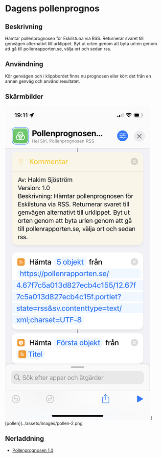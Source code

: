 # Dagens pollenprognos

## Beskrivning

Hämtar pollenprognosen för Eskilstuna via RSS. Returnerar svaret till genvägen alternativt till urklippet. Byt ut orten genom att byta url:en genom att gå till pollenrapporten.se, välja ort och sedan rss.

## Användning

Kör genvägen och i klippbordet finns nu prognosen eller kört det från en annan genväg och använd resultatet.

## Skärmbilder

![pollen](../assets/images/pollen-1.png)
![pollen](../assets/images/pollen-2.png

## Nerladdning

- [Pollenprognosen 1.0](https://www.icloud.com/shortcuts/108707d7d09c45d481c0abf9a75b1af1)
